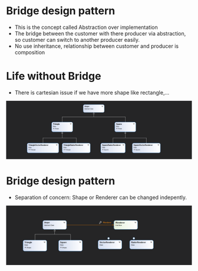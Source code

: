 # Bridge design pattern
- This is the concept called Abstraction over implementation
- The bridge between the customer with there producer via abstraction, so customer can switch to another producer easily.
- No use inheritance, relationship between customer and producer is composition

# Life without Bridge
- There is cartesian issue if we have more shape like rectangle,...

 ![LifeWithoutBridge](https://raw.githubusercontent.com/nghianguyendev/design-pattern/aa9ef7541d00af44ed3829ff53c8fc258401c004/DesignPattern/Bridge/LifeWithouBridge.png)

# Bridge design pattern
- Separation of concern: Shape or Renderer can be changed indepently.

![BridgeDesignPattern](https://raw.githubusercontent.com/nghianguyendev/design-pattern/master/DesignPattern/Bridge/Bridge.png)
